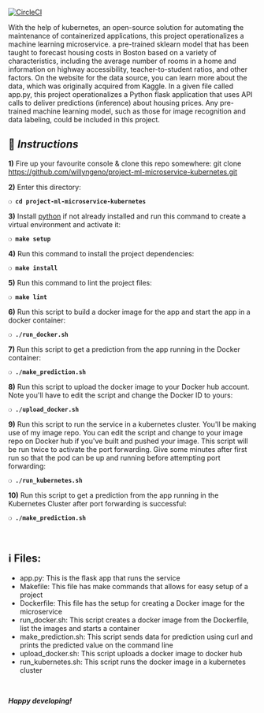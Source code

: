 [![CircleCI](https://circleci.com/gh/willyngeno/project-ml-microservice-kubernetes.svg?style=svg)](https://circleci.com/gh/willyngeno/project-ml-microservice-kubernetes)

With the help of kubernetes, an open-source solution for automating the maintenance of containerized applications, this project operationalizes a machine learning microservice. a pre-trained sklearn model that has been taught to forecast housing costs in Boston based on a variety of characteristics, including the average number of rooms in a home and information on highway accessibility, teacher-to-student ratios, and other factors. On the website for the data source, you can learn more about the data, which was originally acquired from Kaggle. In a given file called app.py, this project operationalizes a Python flask application that uses API calls to deliver predictions (inference) about housing prices. Any pre-trained machine learning model, such as those for image recognition and data labeling, could be included in this project.
## :page_with_curl:  _Instructions_

**1)** Fire up your favourite console & clone this repo somewhere:
git clone https://github.com/willyngeno/project-ml-microservice-kubernetes.git

**2)** Enter this directory:

__`❍ cd project-ml-microservice-kubernetes`__

**3)** Install [python](https://www.python.org/) if not already installed and run this command to create a virtual environment and activate it:

__`❍ make setup`__

**4)** Run this command to install the project dependencies:

__`❍ make install`__

**5)** Run this command to lint the project files:

__`❍ make lint`__

**6)** Run this script to build a docker image for the app and start the app in a docker container:

__`❍ ./run_docker.sh `__

**7)** Run this script to get a prediction from the app running in the Docker container:

__`❍ ./make_prediction.sh `__

**8)** Run this script to upload the docker image to your Docker hub account. Note you'll have to edit the script and change the Docker ID to yours:

__`❍ ./upload_docker.sh `__

**9)** Run this script to run the service in a kubernetes cluster. You'll be making use of my image repo. You can edit the script and change to your image repo on Docker hub if you've built and pushed your image. This script will be run twice to activate the port forwarding. Give some minutes after first run so that the pod can be up and running before attempting port forwarding:

__`❍ ./run_kubernetes.sh `__

**10)** Run this script to get a prediction from the app running in the Kubernetes Cluster after port forwarding is successful:

__`❍ ./make_prediction.sh `__

&nbsp;

## :information_source: Files:

* app.py: This is the flask app that runs the service
* Makefile: This file has make commands that allows for easy setup of a project
* Dockerfile: This file has the setup for creating a Docker image for the microservice
* run_docker.sh: This script creates a docker image from the Dockerfile, list the images and starts a container
* make_prediction.sh: This script sends data for prediction using curl and prints the predicted value on the command line
* upload_docker.sh: This script uploads a docker image to docker hub
* run_kubernetes.sh: This script runs the docker image in a kubernetes cluster

&nbsp;

__*Happy developing!*__
